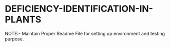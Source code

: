 # DEFICIENCY-IDENTIFICATION-IN-PLANTS
NOTE:- Maintain Proper Readme File for setting up environment and testing purpose.
